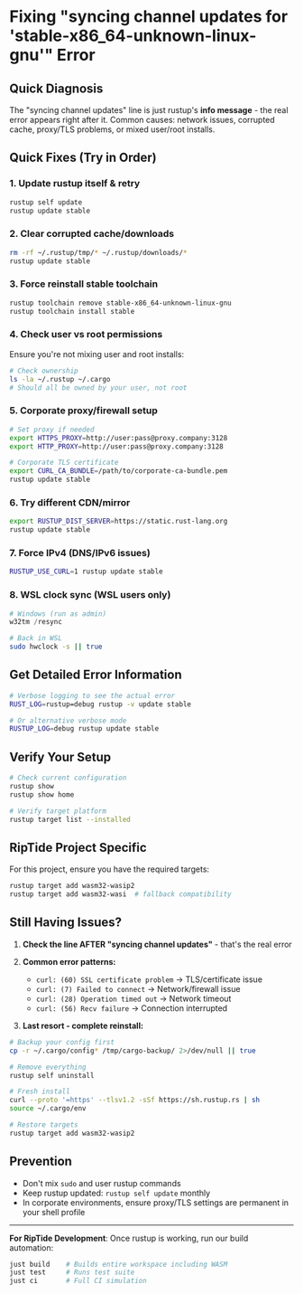 # Fixing "syncing channel updates for 'stable-x86_64-unknown-linux-gnu'" Error

## Quick Diagnosis

The "syncing channel updates" line is just rustup's **info message** - the real error appears right after it. Common causes: network issues, corrupted cache, proxy/TLS problems, or mixed user/root installs.

## Quick Fixes (Try in Order)

### 1. Update rustup itself & retry
```bash
rustup self update
rustup update stable
```

### 2. Clear corrupted cache/downloads
```bash
rm -rf ~/.rustup/tmp/* ~/.rustup/downloads/*
rustup update stable
```

### 3. Force reinstall stable toolchain
```bash
rustup toolchain remove stable-x86_64-unknown-linux-gnu
rustup toolchain install stable
```

### 4. Check user vs root permissions
Ensure you're not mixing user and root installs:
```bash
# Check ownership
ls -la ~/.rustup ~/.cargo
# Should all be owned by your user, not root
```

### 5. Corporate proxy/firewall setup
```bash
# Set proxy if needed
export HTTPS_PROXY=http://user:pass@proxy.company:3128
export HTTP_PROXY=http://user:pass@proxy.company:3128

# Corporate TLS certificate
export CURL_CA_BUNDLE=/path/to/corporate-ca-bundle.pem
rustup update stable
```

### 6. Try different CDN/mirror
```bash
export RUSTUP_DIST_SERVER=https://static.rust-lang.org
rustup update stable
```

### 7. Force IPv4 (DNS/IPv6 issues)
```bash
RUSTUP_USE_CURL=1 rustup update stable
```

### 8. WSL clock sync (WSL users only)
```powershell
# Windows (run as admin)
w32tm /resync
```
```bash
# Back in WSL
sudo hwclock -s || true
```

## Get Detailed Error Information

```bash
# Verbose logging to see the actual error
RUST_LOG=rustup=debug rustup -v update stable

# Or alternative verbose mode
RUSTUP_LOG=debug rustup update stable
```

## Verify Your Setup

```bash
# Check current configuration
rustup show
rustup show home

# Verify target platform
rustup target list --installed
```

## RipTide Project Specific

For this project, ensure you have the required targets:
```bash
rustup target add wasm32-wasip2
rustup target add wasm32-wasi  # fallback compatibility
```

## Still Having Issues?

1. **Check the line AFTER "syncing channel updates"** - that's the real error
2. **Common error patterns:**
   - `curl: (60) SSL certificate problem` → TLS/certificate issue
   - `curl: (7) Failed to connect` → Network/firewall issue
   - `curl: (28) Operation timed out` → Network timeout
   - `curl: (56) Recv failure` → Connection interrupted

3. **Last resort - complete reinstall:**
```bash
# Backup your config first
cp -r ~/.cargo/config* /tmp/cargo-backup/ 2>/dev/null || true

# Remove everything
rustup self uninstall

# Fresh install
curl --proto '=https' --tlsv1.2 -sSf https://sh.rustup.rs | sh
source ~/.cargo/env

# Restore targets
rustup target add wasm32-wasip2
```

## Prevention

- Don't mix `sudo` and user rustup commands
- Keep rustup updated: `rustup self update` monthly
- In corporate environments, ensure proxy/TLS settings are permanent in your shell profile

---

**For RipTide Development**: Once rustup is working, run our build automation:
```bash
just build    # Builds entire workspace including WASM
just test     # Runs test suite
just ci       # Full CI simulation
```